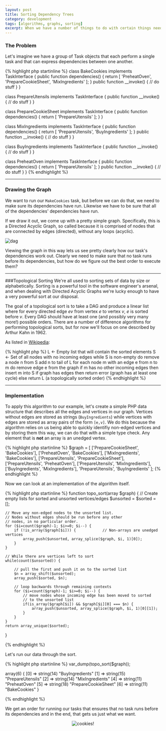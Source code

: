 ```yaml
---
layout: post
title: Sorting Dependency Trees
category: development
tags: [algorithms, graphs, sorting]
excerpt: When we have a number of things to do with certain things needing to be done before others, how can we calculate the right order so that nothing gets done before it's ready to be done? The answer lies in graph theory and a very simple sort.
---
```


### The Problem
Let's imagine we have a group of Task objects that each perform a single task and that can express dependencies between one another.

{% highlight php startinline %}
class BakeCookies implements TaskInterface {
	public function dependencies() {
		return [ 'PreheatOven', 'PrepareCookieSheet', 'MixIngredients' ];
	}
	public function __invoke() { // do stuff }
}

class PrepareUtensils implements TaskInterface {
	public function __invoke() { // do stuff }
}

class PrepareCookieSheet implements TaskInterface {
	public function dependencies() {
		return [ 'PrepareUtensils' ];
	}
}

class MixIngredients implements TaskInterface {
	public function dependencies() {
		return [ 'PrepareUtensils', 'BuyIngredients' ];
	}
	public function __invoke() { // do stuff }
}

class BuyIngredients implements TaskInterface {
	public function __invoke() { // do stuff }
}

class PreheatOven implements TaskInterface {
    public function dependencies() {
    	return [ 'PrepareUtensils' ];
    }
	public function __invoke() { // do stuff }
}
{% endhighlight %}

---

### Drawing the Graph
We want to run our `MakeCookies` task, but before we can do that, we need to make sure its dependencies have run. Likewise we have to be sure that all of the dependencies' dependencies have run. 

If we draw it out, we come up with a pretty simple graph. Specifically, this is a Directed Acyclic Graph, so called because it is comprised of nodes that are connected by edges (directed), without any loops (acyclic).

<img class="center" alt="dag" src="http://i.imgur.com/sBoqA71.png" />

Viewing the graph in this way lets us see pretty clearly how our task's dependencies work out. Clearly we need to make sure that no task runs before its dependencies, but how do we figure out the best order to execute them?

---

###Topological Sorting
We're all used to sorting sets of data by size or alphabetically. Sorting is a powerful tool in the software engineer's arsenal, and when dealing with Directed Acyclic Graphs we're lucky enough to have a very powerful sort at our disposal.

The goal of a topological sort is to take a DAG and produce a linear list where for every directed edge _ev_ from vertex _e_ to vertex _v_, _e_ is sorted before _v_. Every DAG should have at least one (and possibly very many more!) possible orders. There are a number of difference algorithms for performing topological sorts, but for now we'll focus on one described by Arthur Kahn in 1962.

As listed in [Wikipedia](http://en.wikipedia.org/wiki/Topological_sorting):

{% highlight php %}
L ← Empty list that will contain the sorted elements
S ← Set of all nodes with no incoming edges
while S is non-empty do
    remove a node n from S
    add n to tail of L
    for each node m with an edge e from n to m do
        remove edge e from the graph
        if m has no other incoming edges then
            insert m into S
if graph has edges then
    return error (graph has at least one cycle)
else 
    return L (a topologically sorted order)
{% endhighlight %}

---

### Implementation
To apply this algorithm to our example, let's create a simple PHP data structure that describes all the edges and vertices in our graph. Vertices without edges are stored as strings (`BuyIngredients`) while vertices with edges are stored as array pairs of the form `[e,v]`. We do this because the algorithm relies on us being able to quickly identifiy non-edged vertices and by storing them this way, we can do that with a simple type check. Any element that is __not__ an array is an unedged vertex.

{% highlight php startinline %}
$graph = [
	['PrepareCookieSheet', 'BakeCookies'], 
	['PreheatOven', 'BakeCookies'], 
	['MixIngredients', 'BakeCookies'],
	['PrepareUtensils', 'PrepareCookieSheet'],
	['PrepareUtensils', 'PreheatOven'],
	['PrepareUtensils', 'MixIngredients'],
	['BuyIngredients', 'MixIngredients'],
	'PrepareUtensils',
	'BuyIngredients'
];
{% endhighlight %}

Now we can look at an implementation of the algorithm itself.

{% highlight php startinline %}
function topo_sort(array $graph)
{
	// Create empty lists for sorted and unsorted vertices/edges
	$unsorted = $sorted = [];

	// Move any non-edged nodes to the unsorted list. 
	// Nodes without edges should be run before any other
	// nodes, in no particular order.
	for ($i=count($graph)-1; $i>=0; $i--) {
		if (!is_array($graph[$i])) {			// Non-arrays are unedged vertices
			array_push($unsorted, array_splice($graph, $i, 1)[0]);
		}
	}

	// While there are vertices left to sort
	while(count($unsorted)) {

		// pull the first and push it on to the sorted list
		$n = array_shift($unsorted);
		array_push($sorted, $n);

		// loop backwards through remaining contexts
		for ($i=count($graph)-1; $i>=0; $i--) {
			// move nodes whose incoming edge has been moved to sorted 
			// to the unsorted list
			if(is_array($graph[$i]) && $graph[$i][0] === $n) {
				array_push($unsorted, array_splice($graph, $i, 1)[0][1]);
			}
		}
	}
	return array_unique($sorted);
}

{% endhighlight %}

Let's run our data through the sort.

{% highlight php startinline %}
var_dump(topo_sort($graph));

array(6) {
  [0] =>
  string(14) "BuyIngredients"
  [1] =>
  string(15) "PrepareUtensils"
  [2] =>
  string(14) "MixIngredients"
  [4] =>
  string(11) "PreheatOven"
  [5] =>
  string(18) "PrepareCookieSheet"
  [6] =>
  string(11) "BakeCookies"
}

{% endhighlight %}

We get an order for running our tasks that ensures that no task runs before its dependencies and in the end, that gets us just what we want.

<div style="text-align: center;"><div class="vignette center"><img class="vignette" alt="cookies!" src="http://i.imgur.com/iHMpUQM.jpg" /></div></p>

